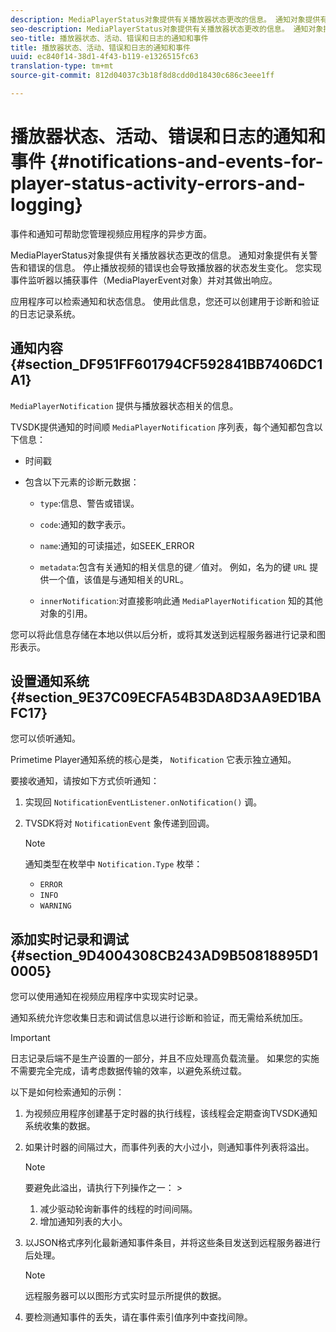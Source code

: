```yaml
---
description: MediaPlayerStatus对象提供有关播放器状态更改的信息。 通知对象提供有关警告和错误的信息。 停止播放视频的错误也会导致播放器的状态发生变化。 您实现事件监听器以捕获事件（MediaPlayerEvent对象）并对其做出响应。
seo-description: MediaPlayerStatus对象提供有关播放器状态更改的信息。 通知对象提供有关警告和错误的信息。 停止播放视频的错误也会导致播放器的状态发生变化。 您实现事件监听器以捕获事件（MediaPlayerEvent对象）并对其做出响应。
seo-title: 播放器状态、活动、错误和日志的通知和事件
title: 播放器状态、活动、错误和日志的通知和事件
uuid: ec840f14-38d1-4f43-b119-e1326515fc63
translation-type: tm+mt
source-git-commit: 812d04037c3b18f8d8cdd0d18430c686c3eee1ff

---
```



# 播放器状态、活动、错误和日志的通知和事件 {#notifications-and-events-for-player-status-activity-errors-and-logging}

事件和通知可帮助您管理视频应用程序的异步方面。

MediaPlayerStatus对象提供有关播放器状态更改的信息。 通知对象提供有关警告和错误的信息。 停止播放视频的错误也会导致播放器的状态发生变化。 您实现事件监听器以捕获事件（MediaPlayerEvent对象）并对其做出响应。

应用程序可以检索通知和状态信息。 使用此信息，您还可以创建用于诊断和验证的日志记录系统。

## 通知内容 {#section_DF951FF601794CF592841BB7406DC1A1}

`MediaPlayerNotification` 提供与播放器状态相关的信息。

TVSDK提供通知的时间顺 `MediaPlayerNotification` 序列表，每个通知都包含以下信息：

* 时间戳
* 包含以下元素的诊断元数据：

   * `type`:信息、警告或错误。
   * `code`:通知的数字表示。
   * `name`:通知的可读描述，如SEEK_ERROR
   * `metadata`:包含有关通知的相关信息的键／值对。 例如，名为的键 `URL` 提供一个值，该值是与通知相关的URL。

   * `innerNotification`:对直接影响此通 `MediaPlayerNotification` 知的其他对象的引用。

您可以将此信息存储在本地以供以后分析，或将其发送到远程服务器进行记录和图形表示。

## 设置通知系统 {#section_9E37C09ECFA54B3DA8D3AA9ED1BAFC17}

您可以侦听通知。

Primetime Player通知系统的核心是类， `Notification` 它表示独立通知。

要接收通知，请按如下方式侦听通知：

1. 实现回 `NotificationEventListener.onNotification()` 调。
1. TVSDK将对 `NotificationEvent` 象传递到回调。

   >[!NOTE]
   >
   >通知类型在枚举中 `Notification.Type` 枚举：

   * `ERROR`
   * `INFO`
   * `WARNING`

## 添加实时记录和调试 {#section_9D4004308CB243AD9B50818895D10005}

您可以使用通知在视频应用程序中实现实时记录。

通知系统允许您收集日志和调试信息以进行诊断和验证，而无需给系统加压。

>[!IMPORTANT]
>
>日志记录后端不是生产设置的一部分，并且不应处理高负载流量。 如果您的实施不需要完全完成，请考虑数据传输的效率，以避免系统过载。

以下是如何检索通知的示例：

1. 为视频应用程序创建基于定时器的执行线程，该线程会定期查询TVSDK通知系统收集的数据。
1. 如果计时器的间隔过大，而事件列表的大小过小，则通知事件列表将溢出。

   >[!NOTE]
   >
   >要避免此溢出，请执行下列操作之一：   >
   >    
   >    
   >    1. 减少驱动轮询新事件的线程的时间间隔。
   >    1. 增加通知列表的大小。


1. 以JSON格式序列化最新通知事件条目，并将这些条目发送到远程服务器进行后处理。

   >[!NOTE]
   >
   >远程服务器可以以图形方式实时显示所提供的数据。

1. 要检测通知事件的丢失，请在事件索引值序列中查找间隙。

